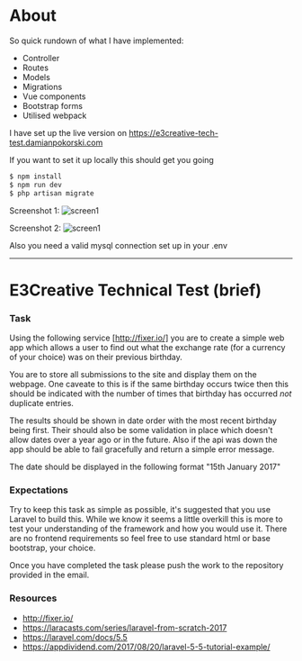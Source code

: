# About
So quick rundown of what I have implemented:

- Controller
- Routes
- Models
- Migrations
- Vue components
- Bootstrap forms
- Utilised webpack

I have set up the live version on https://e3creative-tech-test.damianpokorski.com

If you want to set it up locally this should get you going
```sh
$ npm install
$ npm run dev
$ php artisan migrate
```
Screenshot 1:
![screen1](https://is.gd/pDc8Qp)


Screenshot 2:
![screen1](https://is.gd/GurHPB)

Also you need a valid mysql connection set up in your .env

---------------------------------------------------------

# E3Creative Technical Test (brief)

### Task

Using the following service [http://fixer.io/] you are to create a simple web app which allows a user to find out what the exchange rate (for a currency of your choice) was on their previous birthday. 

You are to store all submissions to the site and display them on the webpage. One caveate to this is if the same birthday occurs twice then this should be indicated with the number of times that birthday has occurred _not_ duplicate entries.

The results should be shown in date order with the most recent birthday being first. Their should also be some validation in place which doesn't allow dates over a year ago or in the future. Also if the api was down the app should be able to fail gracefully and return a simple error message.

The date should be displayed in the following format "15th January 2017"

### Expectations

Try to keep this task as simple as possible, it's suggested that you use Laravel to build this. While we know it seems a little overkill this is more to test your understanding of the framework and how you would use it. There are no frontend requirements so feel free to use standard html or base bootstrap, your choice.

Once you have completed the task please push the work to the repository provided in the email.

### Resources

- http://fixer.io/
- https://laracasts.com/series/laravel-from-scratch-2017
- https://laravel.com/docs/5.5
- https://appdividend.com/2017/08/20/laravel-5-5-tutorial-example/

